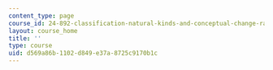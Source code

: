 ```yaml
---
content_type: page
course_id: 24-892-classification-natural-kinds-and-conceptual-change-race-as-a-case-study-spring-2004
layout: course_home
title: ''
type: course
uid: d569a86b-1102-d849-e37a-8725c9170b1c
---
```


